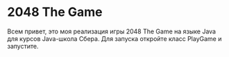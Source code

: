 # 2048 The Game
Всем привет, это моя реализация игры 2048 The Game на языке Java для курсов Java-школа Сбера. Для запуска откройте класс PlayGame и запустите.
